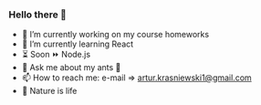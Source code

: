 ### Hello there 👋

- 🔭 I’m currently working on my course homeworks 
- 🌱 I’m currently learning React
- :hourglass_flowing_sand: Soon :fast_forward: Node.js 
- 💬 Ask me about my ants :ant: 
- 📫 How to reach me: e-mail => artur.krasniewski1@gmail.com
- :deciduous_tree: Nature is life 
